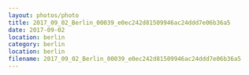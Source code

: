 ```yaml
---
layout: photos/photo
title: 2017_09_02_Berlin_00039_e0ec242d81509946ac24ddd7e06b36a5
date: 2017-09-02
location: berlin
category: berlin
location: berlin
filename: 2017_09_02_Berlin_00039_e0ec242d81509946ac24ddd7e06b36a5
---
```

